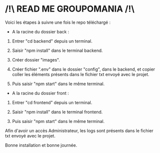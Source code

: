 # /!\ READ ME GROUPOMANIA /!\

Voici les étapes à suivre une fois le repo téléchargé :

- A la racine du dossier back :

1. Entrer "cd backend" depuis un terminal.

1. Saisir "npm install" dans le terminal backend.

2. Créer dossier "images".

3. Créer fichier ".env" dans le dossier "config", dans le backend, et copier coller les éléments présents dans le fichier txt envoyé avec le projet.

4. Puis saisir "npm start" dans le même terminal.

- A la racine du dossier front :

1. Entrer "cd frontend" depuis un terminal.

2. Saisir "npm install" dans le terminal frontend.

3. Puis saisir "npm start" dans le même terminal.

Afin d'avoir un accès Administrateur, les logs sont présents dans le fichier txt envoyé avec le projet.

Bonne installation et bonne journée.
